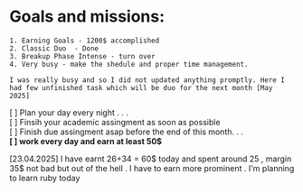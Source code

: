 # Goals and missions: 
    1. Earning Goals - 1200$ accomplished  
    2. Classic Duo  - Done 
    3. Breakup Phase Intense - turn over 
    4. Very busy - make the shedule and proper time management. 
    
```
I was really busy and so I did not updated anything promptly. Here I had few unfinished task which will be duo for the next month [May 2025]

```

[ ] Plan your day every night . . . <br>
[ ] Finsih your academic assingment as soon as possible    <br>
[ ] Finish due assingment asap before the end of this month. . .  <br>
<strong>[ ]  work every day and earn at least 50$ </strong>

[23.04.2025]
I have earnt 26+34 = 60$ today and spent around 25 , margin 35$ not bad but out of the hell . I have to earn more prominent . I'm planning to learn ruby today 